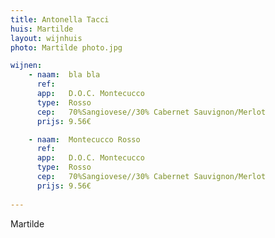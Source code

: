 ```yaml
---
title: Antonella Tacci
huis: Martilde
layout: wijnhuis
photo: Martilde photo.jpg

wijnen:
    - naam:  bla bla
      ref:   
      app:   D.O.C. Montecucco
      type:  Rosso
      cep:   70%Sangiovese//30% Cabernet Sauvignon/Merlot
      prijs: 9.56€

    - naam:  Montecucco Rosso
      ref:   
      app:   D.O.C. Montecucco
      type:  Rosso
      cep:   70%Sangiovese//30% Cabernet Sauvignon/Merlot
      prijs: 9.56€
    
---
```

Martilde  

